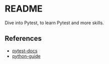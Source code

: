 # README

Dive into Pytest, to learn Pytest and more skills.


## References

- [pytest-docs](https://docs.pytest.org/en/7.1.x/)
- [python-guide](https://docs.python-guide.org/)